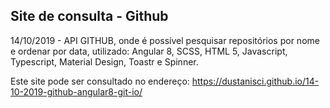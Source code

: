 ## Site de consulta - Github
14/10/2019 - API GITHUB, onde é possível pesquisar repositórios por nome e ordenar por data, utilizado: Angular 8, SCSS, HTML 5, Javascript, Typescript, Material Design, Toastr e Spinner.

Este site pode ser consultado no endereço: https://dustanisci.github.io/14-10-2019-github-angular8-git-io/
